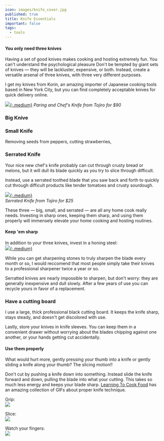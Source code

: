 ```yaml
---
icon: images/knife_cover.jpg
published: true
title: Knife Essentials
important: false
tags:
  - tools
---
```

#### You only need three knives
Having a set of good knives makes cooking and hosting extremely fun. You can't understand the psychological pleasure Don't be tempted by giant sets of knives — they will be lackluster, expensive, or both. Instead, create a versatile arsenal of three knives, with three very different purposes.

I get my knives from Korin, an amazing importer of Japanese cooking tools based in New York City, but you can find completely acceptable knives for quick delivery online.

[![](https://images-na.ssl-images-amazon.com/images/I/618wZN%2BHY4L._SL1500_.jpg){:.medium}](https://amzn.to/2KA6T9Q)
_Paring and Chef's Knife from Tojiro for $90_

### Big Knive


### Small Knife
Removing seeds from peppers, cutting strawberries, 


### Serrated Knife
Your nice new chef's knife probably can cut through crusty bread or melons, but it will dull its blade quickly as you try to slice through difficult.

Instead, use a serrated toothed blade that you saw back and forth to quickly cut through difficult products like tender tomatoes and crusty sourdough.

[![](https://images-na.ssl-images-amazon.com/images/I/51aMUICnA9L._SL1200_.jpg){:.medium}](https://amzn.to/2KCR0Q1)  
_Serrated Knife from Tojiro for $25_

These three — big, small, and serrated — are all any home cook really needs. Investing in sharp ones, keeping them sharp, and using them properly will immensely elevate your home cooking and hosting routines.

#### Keep 'em sharp

In addition to your three knives, invest in a honing steel:  
[![](https://images.wisegeek.com/chef-in-white-with-knife.jpg){:.medium}](https://amzn.to/31Q4T3b)

While you can get sharpening stones to truly sharpen the blade every month or so, I would reccomend that most people simply take their knives to a professional sharpener twice a year or so. 

Serratted knives are nearly impossible to sharpen, but don't worry: they are generally inexpensive and dull slowly. After a few years of use you can recycle yours in favor of a replacement.

### Have a cutting board
I use a large, thick professional black cutting board. It keeps the knife sharp, stays steady, and doesn't get discolored with use.

Lastly, store your knives in knife sleeves. You can keep them in a convenient drawer without worrying about the blades chipping against one another, or your hands getting cut accidentally.

#### Use them properly
What would hurt more, gently pressing your thumb into a knife or gently sliding a knife along your thumb? The slicing motion!!

Don't cut by pushing a knife down into something. Instead slide the knife forward and down, pulling the blade into what your cutting. This takes so much less energy and keeps your blade sharp. [Learning To Cook Food](http://www.learningtocookfood.com/knife-skills-gif-guide/) has an amazing collection of GIFs about proper knife technique.

Grip:  
![](https://i0.wp.com/www.learningtocookfood.com/wp-content/uploads/2016/01/KnifeSkillsBladeGrip2.gif?zoom=2&resize=625%2C352)

Slice:  
![](https://i0.wp.com/www.learningtocookfood.com/wp-content/uploads/2016/01/KnifeSkills3StepMotionB.gif?zoom=2&resize=625%2C352)

Watch your fingers:  
![](https://i2.wp.com/www.learningtocookfood.com/wp-content/uploads/2016/01/KnifeSkillsGuideHandGrip.gif?zoom=2&resize=625%2C352)
